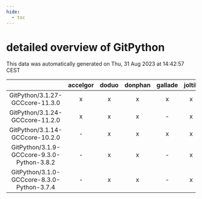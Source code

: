 ```yaml
---
hide:
  - toc
---
```


detailed overview of GitPython
==============================


This data was automatically generated on Thu, 31 Aug 2023 at 14:42:57 CEST  

| |accelgor|doduo|donphan|gallade|joltik|skitty|swalot|victini|
| :---: | :---: | :---: | :---: | :---: | :---: | :---: | :---: | :---: |
|GitPython/3.1.27-GCCcore-11.3.0|x|x|x|x|x|x|x|x|
|GitPython/3.1.24-GCCcore-11.2.0|x|x|x|-|x|x|x|x|
|GitPython/3.1.14-GCCcore-10.2.0|-|x|x|x|x|x|x|x|
|GitPython/3.1.9-GCCcore-9.3.0-Python-3.8.2|-|x|x|-|x|x|x|x|
|GitPython/3.1.0-GCCcore-8.3.0-Python-3.7.4|-|x|x|-|x|x|-|x|
